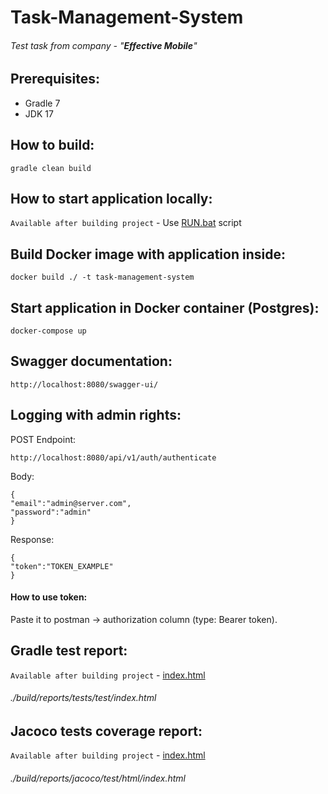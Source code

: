 # Task-Management-System
###### Test task from company - "***Effective Mobile***"

## Prerequisites:
- Gradle 7
- JDK 17

## How to build:
    gradle clean build

## How to start application locally:
```Available after building project``` - Use [RUN.bat](./RUN.bat) script

## Build Docker image with application inside:
    docker build ./ -t task-management-system

## Start application in Docker container (Postgres):
    docker-compose up

## Swagger documentation:
    http://localhost:8080/swagger-ui/

## Logging with admin rights:
POST
Endpoint: 

    http://localhost:8080/api/v1/auth/authenticate
 
Body:

    {
    "email":"admin@server.com",
    "password":"admin"
    }

Response:

    {
    "token":"TOKEN_EXAMPLE"
    }

#### How to use token:
Paste it to postman -> authorization column (type: Bearer token).

## Gradle test report:
```Available after building project``` - [index.html](./build/reports/tests/test/index.html)
###### ./build/reports/tests/test/index.html

## Jacoco tests coverage report:
```Available after building project``` - [index.html](./build/reports/jacoco/test/html/index.html)
###### ./build/reports/jacoco/test/html/index.html